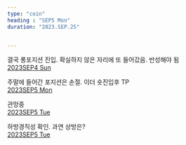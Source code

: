 ```yaml
---
type: "coin"
heading : "SEP5 Mon"
duration: "2023.SEP.25"


---
```

 

결국 롱포지션 진입. 확실하지 않은 자리에 또 들어갔음. 반성해야 됨  
[2023SEP4 Sun](/todo/images/Document2023SEP4-Sun.pdf)

주말에 들어간 포지션은 손절. 이더 숏진입후 TP  
[2023SEP5 Mon](/todo/images/Document2023SEP5-Mon.pdf)

관망중  
[2023SEP5 Tue](/todo/images/Document2023SEP5-Tue.pdf)


하방경직성 확인. 과연 상방은?    
[2023SEP5 Tue](/todo/images/Document2023SEP5-Wed.pdf)


